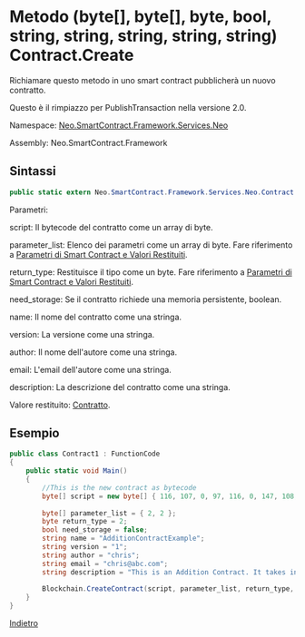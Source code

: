# Metodo (byte[], byte[], byte, bool, string, string, string, string, string) Contract.Create 

Richiamare questo metodo in uno smart contract pubblicherà un nuovo contratto.

Questo è il rimpiazzo per PublishTransaction nella versione 2.0.

Namespace: [Neo.SmartContract.Framework.Services.Neo](../../neo.md)

Assembly: Neo.SmartContract.Framework

## Sintassi

```c#
public static extern Neo.SmartContract.Framework.Services.Neo.Contract CreateContract(byte[] script, byte[] parameter_list, byte return_type, bool need_storage, string name, string version, string author, string email, string description)
```

Parametri:

script: Il bytecode del contratto come un array di byte.

parameter_list: Elenco dei parametri come un array di byte. Fare riferimento a [Parametri di Smart Contract e Valori Restituiti](../../../../tutorial/Parameter.md).

return_type: Restituisce il tipo come un byte. Fare riferimento a [Parametri di Smart Contract e Valori Restituiti](../../../../tutorial/Parameter.md).

need_storage: Se il contratto richiede una memoria persistente, boolean.

name: Il nome del contratto come una stringa.

version: La versione come una stringa.

author: Il nome dell'autore come una stringa.

email: L'email dell'autore come una stringa.

description: La descrizione del contratto come una stringa.

Valore restituito: [Contratto](../Contract.md).

## Esempio

```c#
public class Contract1 : FunctionCode
{
    public static void Main()
    {
        //This is the new contract as bytecode
        byte[] script = new byte[] { 116, 107, 0, 97, 116, 0, 147, 108, 118, 107, 148, 121, 116, 81, 147, 108, 118, 107, 148, 121, 147, 116, 0, 148, 140, 108, 118, 107, 148, 114, 117, 98, 3, 0, 116, 0, 148, 140, 108, 118, 107, 148, 121, 97, 116, 140, 108, 118, 107, 148, 109, 116, 108, 118, 140, 107, 148, 109, 116, 108, 118, 140, 107, 148, 109, 108, 117, 102 }; 
      
        byte[] parameter_list = { 2, 2 };
        byte return_type = 2;
        bool need_storage = false;
        string name = "AdditionContractExample";
        string version = "1";
        string author = "chris";
        string email = "chris@abc.com";
        string description = "This is an Addition Contract. It takes in 2 inputs, adds them and returns the result.";
      
        Blockchain.CreateContract(script, parameter_list, return_type, need_storage, name, version, author, email, description);
    }
}
```



[Indietro](../Contract.md)
